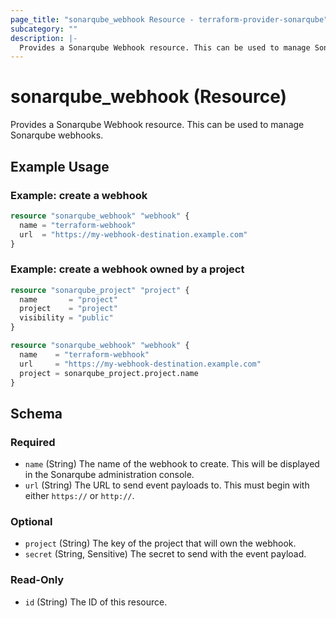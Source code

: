 ```yaml
---
page_title: "sonarqube_webhook Resource - terraform-provider-sonarqube"
subcategory: ""
description: |-
  Provides a Sonarqube Webhook resource. This can be used to manage Sonarqube webhooks.
---
```


# sonarqube_webhook (Resource)

Provides a Sonarqube Webhook resource. This can be used to manage Sonarqube webhooks.

## Example Usage
### Example: create a webhook
```terraform
resource "sonarqube_webhook" "webhook" {
  name = "terraform-webhook"
  url  = "https://my-webhook-destination.example.com"
}
```

### Example: create a webhook owned by a project
```terraform
resource "sonarqube_project" "project" {
  name       = "project"
  project    = "project"
  visibility = "public"
}

resource "sonarqube_webhook" "webhook" {
  name    = "terraform-webhook"
  url     = "https://my-webhook-destination.example.com"
  project = sonarqube_project.project.name
}
```

<!-- schema generated by tfplugindocs -->
## Schema

### Required

- `name` (String) The name of the webhook to create. This will be displayed in the Sonarqube administration console.
- `url` (String) The URL to send event payloads to. This must begin with either `https://` or `http://`.

### Optional

- `project` (String) The key of the project that will own the webhook.
- `secret` (String, Sensitive) The secret to send with the event payload.

### Read-Only

- `id` (String) The ID of this resource.
